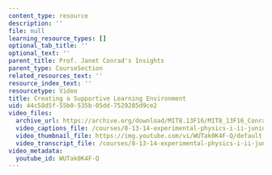 ```yaml
---
content_type: resource
description: ''
file: null
learning_resource_types: []
optional_tab_title: ''
optional_text: ''
parent_title: Prof. Janet Conrad's Insights
parent_type: CourseSection
related_resources_text: ''
resource_index_text: ''
resourcetype: Video
title: Creating a Supportive Learning Environment
uid: 44c58d5f-55b0-535b-05dd-7529285d9ce2
video_files:
  archive_url: https://archive.org/download/MIT8.13F16/MIT8_13F16_Conrad_Good_Feedback_300k.mp4
  video_captions_file: /courses/8-13-14-experimental-physics-i-ii-junior-lab-fall-2016-spring-2017/7d31896362a05e00ac3d72bf2201f73f_WUTak0K4F-Q.vtt
  video_thumbnail_file: https://img.youtube.com/vi/WUTak0K4F-Q/default.jpg
  video_transcript_file: /courses/8-13-14-experimental-physics-i-ii-junior-lab-fall-2016-spring-2017/68f3f710dbfe73cfb3dd532b6fe3f660_WUTak0K4F-Q.pdf
video_metadata:
  youtube_id: WUTak0K4F-Q
---
```

